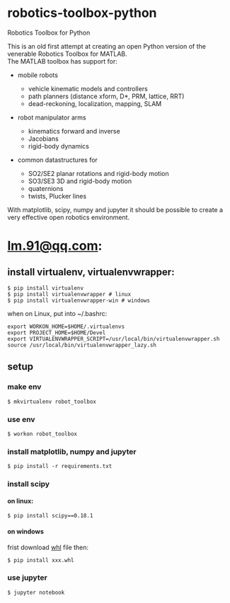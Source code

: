 # robotics-toolbox-python
Robotics Toolbox for Python

This is an old first attempt at creating an open Python version of the venerable Robotics Toolbox for MATLAB.  
The MATLAB toolbox has support for:

* mobile robots
  - vehicle kinematic models and controllers
  - path planners (distance xform, D*, PRM, lattice, RRT)
  - dead-reckoning, localization, mapping, SLAM
  
* robot manipulator arms
  - kinematics forward and inverse
  - Jacobians
  - rigid-body dynamics
  
* common datastructures for
  - SO2/SE2 planar rotations and rigid-body motion
  - SO3/SE3 3D and rigid-body motion
  - quaternions
  - twists, Plucker lines
  
With matplotlib, scipy, numpy and jupyter it should be possible to create a very effective open robotics environment.

# lm.91@qq.com:

## install virtualenv, virtualenvwrapper:

``` shell
$ pip install virtualenv
$ pip install virtualenvwrapper # linux
$ pip install virtualenvwrapper-win # windows

```

when on Linux, put into ~/.bashrc:

``` shell
export WORKON_HOME=$HOME/.virtualenvs
export PROJECT_HOME=$HOME/Devel
export VIRTUALENVWRAPPER_SCRIPT=/usr/local/bin/virtualenvwrapper.sh
source /usr/local/bin/virtualenvwrapper_lazy.sh
```

## setup

### make env

``` shell
$ mkvirtualenv robot_toolbox
```

### use env

``` shell
$ workon robot_toolbox
```

### install matplotlib, numpy and jupyter

``` shell
$ pip install -r requirements.txt
```

### install scipy

#### on linux:

``` shell
$ pip install scipy==0.18.1
```

#### on windows

frist download 
[whl](http://www.lfd.uci.edu/~gohlke/pythonlibs/#scipy) file
then:

``` shell
$ pip install xxx.whl
```

### use jupyter

``` shell
$ jupyter notebook
```